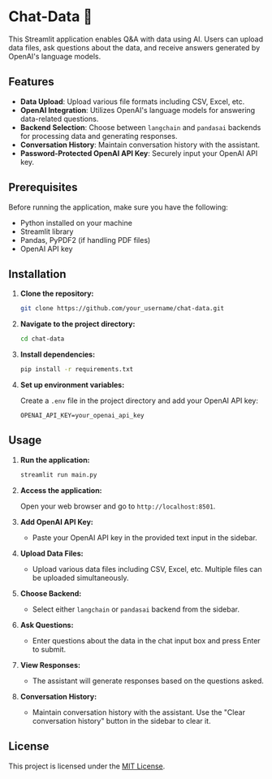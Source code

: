 # Chat-Data 🐼

This Streamlit application enables Q&A with data using AI. Users can upload data files, ask questions about the data, and receive answers generated by OpenAI's language models.

## Features

- **Data Upload**: Upload various file formats including CSV, Excel, etc.
- **OpenAI Integration**: Utilizes OpenAI's language models for answering data-related questions.
- **Backend Selection**: Choose between `langchain` and `pandasai` backends for processing data and generating responses.
- **Conversation History**: Maintain conversation history with the assistant.
- **Password-Protected OpenAI API Key**: Securely input your OpenAI API key.

## Prerequisites

Before running the application, make sure you have the following:

- Python installed on your machine
- Streamlit library
- Pandas, PyPDF2 (if handling PDF files)
- OpenAI API key

## Installation

1. **Clone the repository:**

    ```bash
    git clone https://github.com/your_username/chat-data.git
    ```

2. **Navigate to the project directory:**

    ```bash
    cd chat-data
    ```

3. **Install dependencies:**

    ```bash
    pip install -r requirements.txt
    ```

4. **Set up environment variables:**

    Create a `.env` file in the project directory and add your OpenAI API key:

    ```plaintext
    OPENAI_API_KEY=your_openai_api_key
    ```

## Usage

1. **Run the application:**

    ```bash
    streamlit run main.py
    ```

2. **Access the application:**

    Open your web browser and go to `http://localhost:8501`.

3. **Add OpenAI API Key:**

    - Paste your OpenAI API key in the provided text input in the sidebar.

4. **Upload Data Files:**

    - Upload various data files including CSV, Excel, etc. Multiple files can be uploaded simultaneously.

5. **Choose Backend:**

    - Select either `langchain` or `pandasai` backend from the sidebar.

6. **Ask Questions:**

    - Enter questions about the data in the chat input box and press Enter to submit.

7. **View Responses:**

    - The assistant will generate responses based on the questions asked.

8. **Conversation History:**

    - Maintain conversation history with the assistant. Use the "Clear conversation history" button in the sidebar to clear it.

## License

This project is licensed under the [MIT License](LICENSE).
